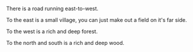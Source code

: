 There is a road running east-to-west.

To the east is a small village, you can just make out a field on it's far side.

To the west is a rich and deep forest.

To the north and south is a rich and deep wood.
